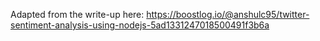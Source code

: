 Adapted from the write-up here: https://boostlog.io/@anshulc95/twitter-sentiment-analysis-using-nodejs-5ad1331247018500491f3b6a